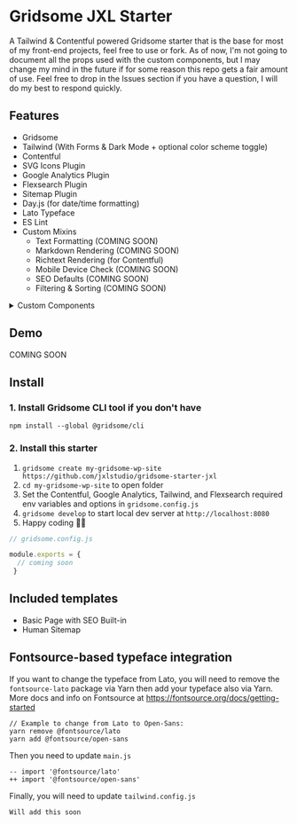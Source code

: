 # Gridsome JXL Starter

A Tailwind & Contentful powered Gridsome starter that is the base for most of my front-end projects, feel free to use or fork. As of now, I'm not going to document all the props used with the custom components, but I may change my mind in the future if for some reason this repo gets a fair amount of use. Feel free to drop in the Issues section if you have a question, I will do my best to respond quickly.

## Features
- Gridsome
- Tailwind (With Forms & Dark Mode + optional color scheme toggle)
- Contentful
- SVG Icons Plugin
- Google Analytics Plugin
- Flexsearch Plugin
- Sitemap Plugin
- Day.js (for date/time formatting)
- Lato Typeface
- ES Lint
- Custom Mixins
    - Text Formatting (COMING SOON)
    - Markdown Rendering (COMING SOON)
    - Richtext Rendering (for Contentful)
    - Mobile Device Check (COMING SOON)
    - SEO Defaults (COMING SOON)
    - Filtering & Sorting (COMING SOON)
<details>
    <summary>Custom Components</summary>

    - Accordion (COMING SOON)
    - Button (COMING SOON)
    - Card (COMING SOON)
    - Custom Mixins
    - Divider (HR) (COMING SOON)
    - Featured Video (Hero style Banner with Video Modal) (COMING SOON)
    - Filtering & Sorting
    - Flex Grid Components (Container, Row, Column) (COMING SOON)
    - Footer (COMING SOON)
    - Form Inputs (COMING SOON)
    - Hero (with options for background-image, image overlay, buttons, etc.) (COMING SOON)
    - Loading (COMING SOON)
    - Modal (COMING SOON)
    - Photo (Lots of Options) (COMING SOON)
    - Pill (COMING SOON)
    - Richtext Rendering (for Contentful)
    - SEO Defaults
    - Search Box (COMING SOON)
    - Text Formatting
    - Toast (COMING SOON)
    - Top Navigation with Off-Canvas on Mobile (COMING SOON)
    - UiObject (for accessibility features) (COMING SOON)
    - Video Modal (COMING SOON)
</details>


## Demo
COMING SOON

## Install

### 1. Install Gridsome CLI tool if you don't have

`npm install --global @gridsome/cli`

### 2. Install this starter

1. `gridsome create my-gridsome-wp-site https://github.com/jxlstudio/gridsome-starter-jxl`
2. `cd my-gridsome-wp-site` to open folder
3. Set the Contentful, Google Analytics, Tailwind, and Flexsearch required env variables and options in `gridsome.config.js`
5. `gridsome develop` to start local dev server at `http://localhost:8080`
6. Happy coding 🎉🙌

```js
// gridsome.config.js

module.exports = {
  // coming soon
 }

```

## Included templates

- Basic Page with SEO Built-in
- Human Sitemap


## Fontsource-based typeface integration

If you want to change the typeface from Lato, you will need to remove the `fontsource-lato` package via Yarn then add your typeface also via Yarn. More docs and info on Fontsource at https://fontsource.org/docs/getting-started

```
// Example to change from Lato to Open-Sans:
yarn remove @fontsource/lato
yarn add @fontsource/open-sans
```

Then you need to update `main.js`

```
-- import '@fontsource/lato'
++ import '@fontsource/open-sans'
```

Finally, you will need to update `tailwind.config.js`

```
Will add this soon
```